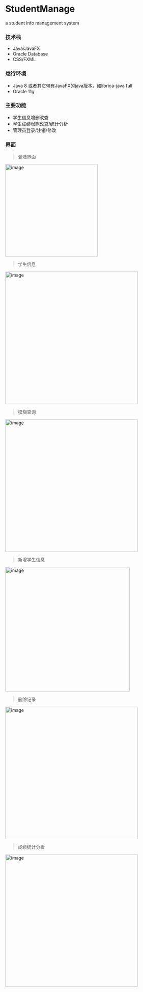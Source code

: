 # StudentManage
a student info management system

### 技术栈
+ Java/JavaFX
+ Oracle Database
+ CSS/FXML

### 运行环境
+ Java 8 或者其它带有JavaFX的java版本，如librica-java full
+ Oracle 11g

### 主要功能
+ 学生信息增删改查
+ 学生成绩增删改查/统计分析
+ 管理员登录/注销/修改

### 界面
> 登陆界面
<img width="290" alt="image" src="https://user-images.githubusercontent.com/60865350/109771732-22df3b80-7c38-11eb-82f8-10b242d5c639.png">

> 学生信息
<img width="416" alt="image" src="https://user-images.githubusercontent.com/60865350/109772073-88332c80-7c38-11eb-9d9c-350d51ac52a5.png">

> 模糊查询
<img width="416" alt="image" src="https://user-images.githubusercontent.com/60865350/109772118-96814880-7c38-11eb-81c2-6a9a39efd077.png">

> 新增学生信息
<img width="391" alt="image" src="https://user-images.githubusercontent.com/60865350/109772264-be70ac00-7c38-11eb-8322-d8ac9f98caab.png">

> 删除记录
<img width="416" alt="image" src="https://user-images.githubusercontent.com/60865350/109777058-40af9f00-7c3e-11eb-82ae-d9e8ac7d3247.png">

> 成绩统计分析
<img width="416" alt="image" src="https://user-images.githubusercontent.com/60865350/109777101-4d33f780-7c3e-11eb-81e4-e3334b56cb40.png">

